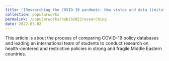 ```yaml
---	
title: "[Researching the COVID-19 pandemic: New vistas and data limitations](https://blog.brill.com/view/post/guest-post/podcast/researching-the-covid-19-pandemic.xml)"	
collection: popularworks	
permalink: /popularworks/habib2022researching		
date: 2022-05-02		
---	
```



This article is about the process of comparing COVID-19 policy databases and leading an international team of students to conduct research on health-centered and restrictive policies in strong and fragile Middle Eastern countries. 
